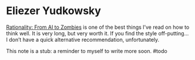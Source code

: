 # Eliezer Yudkowsky
[Rationality: From AI to Zombies](https://intelligence.org/rationality-ai-zombies/) is one of the best things I’ve read on how to think well. It is very long, but very worth it. If you find the style off-putting… I don’t have a quick alternative recommendation, unfortunately.

This note is a stub: a reminder to myself to write more soon. #todo 

<!-- #web/people -->

<!-- #drafts -->

<!-- {BearID:eliezer-yudkowsky.md} -->
